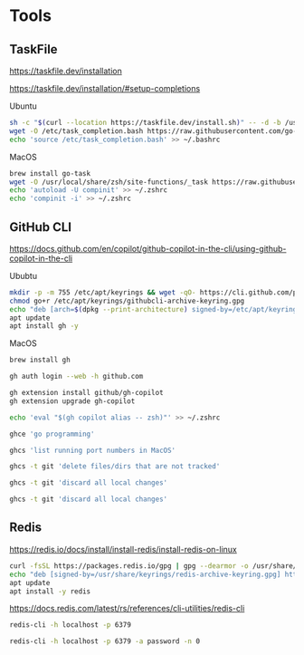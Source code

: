# Tools

## TaskFile

https://taskfile.dev/installation

https://taskfile.dev/installation/#setup-completions

Ubuntu
```sh
sh -c "$(curl --location https://taskfile.dev/install.sh)" -- -d -b /usr/local/bin
wget -O /etc/task_completion.bash https://raw.githubusercontent.com/go-task/task/main/completion/bash/task.bash
echo 'source /etc/task_completion.bash' >> ~/.bashrc
```

MacOS
```sh
brew install go-task
wget -O /usr/local/share/zsh/site-functions/_task https://raw.githubusercontent.com/go-task/task/main/completion/zsh/_task
echo 'autoload -U compinit' >> ~/.zshrc
echo 'compinit -i' >> ~/.zshrc
```

## GitHub CLI

https://docs.github.com/en/copilot/github-copilot-in-the-cli/using-github-copilot-in-the-cli

Ububtu
```sh
mkdir -p -m 755 /etc/apt/keyrings && wget -qO- https://cli.github.com/packages/githubcli-archive-keyring.gpg | tee /etc/apt/keyrings/githubcli-archive-keyring.gpg > /dev/null
chmod go+r /etc/apt/keyrings/githubcli-archive-keyring.gpg
echo "deb [arch=$(dpkg --print-architecture) signed-by=/etc/apt/keyrings/githubcli-archive-keyring.gpg] https://cli.github.com/packages stable main" | tee /etc/apt/sources.list.d/github-cli.list > /dev/null
apt update
apt install gh -y
```

MacOS
```sh
brew install gh
```

```sh
gh auth login --web -h github.com
```

```sh
gh extension install github/gh-copilot
gh extension upgrade gh-copilot
```

```sh
echo 'eval "$(gh copilot alias -- zsh)"' >> ~/.zshrc
```

```sh
ghce 'go programming'
```

```sh
ghcs 'list running port numbers in MacOS'
```

```sh
ghcs -t git 'delete files/dirs that are not tracked'
```

```sh
ghcs -t git 'discard all local changes'
```

```sh
ghcs -t git 'discard all local changes'
```

## Redis

https://redis.io/docs/install/install-redis/install-redis-on-linux

```sh
curl -fsSL https://packages.redis.io/gpg | gpg --dearmor -o /usr/share/keyrings/redis-archive-keyring.gpg
echo "deb [signed-by=/usr/share/keyrings/redis-archive-keyring.gpg] https://packages.redis.io/deb $(lsb_release -cs) main" | tee /etc/apt/sources.list.d/redis.list
apt update
apt install -y redis
```

https://docs.redis.com/latest/rs/references/cli-utilities/redis-cli

```sh
redis-cli -h localhost -p 6379
```

```sh
redis-cli -h localhost -p 6379 -a password -n 0
```
